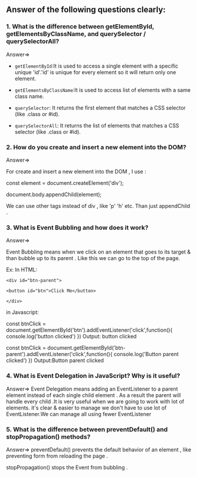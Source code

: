 ## Answer of the following questions clearly:

### 1. What is the difference between **getElementById, getElementsByClassName, and querySelector / querySelectorAll**?

Answer=>

- `getElementById`:It is used to access a single element with a specific unique 'id'.'id' is unique for every element so it will return only one element.

- `getElementsByClassName`:It is used to access list of elements with a same class name.

- `querySelector`: It returns the first element that matches a CSS selector (like .class or #id).

- `querySelectorAll`: It returns the list of elements that matches a CSS selector (like .class or #id).

### 2. How do you **create and insert a new element into the DOM**?

Answer=>

For create and insert a new element into the DOM , I use :

const element = document.createElement('div');

document.body.appendChild(element);

We can use other tags instead of div , like 'p' 'h' etc. Than just appendChild .

### 3. What is **Event Bubbling** and how does it work?

Answer=>

Event Bubbling means when we click on an element that goes to its target & than bubble up to its parent . Like this we can go to the top of the page.

Ex: In HTML:

```
<div id="btn-parent">

<button id="btn">Click Me</button>

</div>
```

in Javascript:

const btnClick = document.getElementById('btn').addEventListener('click',function(){
console.log('button clicked')
})
Output: button clicked

const btnClick = document.getElementById('btn-parent').addEventListener('click',function(){
console.log('Button parent clicked')
})
Output:Button parent clicked

### 4. What is **Event Delegation** in JavaScript? Why is it useful?

Answer=>
Event Delegation means adding an EventListener to a parent element instead of each single child element . As a result the parent will handle every child .It is very useful when we are going to work with lot of elements. it's clear & easier to manage we don't have to use lot of EventListener.We can manage all using fewer EventListener

### 5. What is the difference between **preventDefault() and stopPropagation()** methods?

Answer=>
preventDefault() prevents the default behavior of an element , like preventing form from reloading the page .

stopPropagation() stops the Event from bubbling .

```

```
